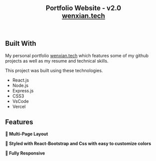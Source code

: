 <h2 align="center">
  Portfolio Website - v2.0<br/>
  <a href="https://cleverman48.vercel.app/" target="_blank">wenxian.tech</a>
</h2>
<br/>


## Built With

My personal portfolio <a href="https://cleverman48.vercel.app/" target="_blank">wenxian.tech</a> which features some of my github projects as well as my resume and technical skills.<br/>

This project was built using these technologies.

- React.js
- Node.js
- Express.js
- CSS3
- VsCode
- Vercel

## Features

**📖 Multi-Page Layout**

**🎨 Styled with React-Bootstrap and Css with easy to customize colors**

**📱 Fully Responsive**

